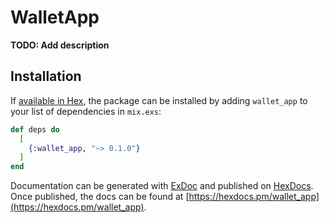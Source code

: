 # WalletApp

**TODO: Add description**

## Installation

If [available in Hex](https://hex.pm/docs/publish), the package can be installed
by adding `wallet_app` to your list of dependencies in `mix.exs`:

```elixir
def deps do
  [
    {:wallet_app, "~> 0.1.0"}
  ]
end
```

Documentation can be generated with [ExDoc](https://github.com/elixir-lang/ex_doc)
and published on [HexDocs](https://hexdocs.pm). Once published, the docs can
be found at [https://hexdocs.pm/wallet_app](https://hexdocs.pm/wallet_app).

